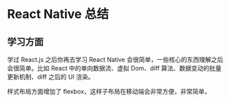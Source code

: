 # React Native 总结

## 学习方面

学过 React.js 之后你再去学习 React Native 会很简单，一些核心的东西理解之后会很简单。比如 React 中的单向数据流、虚拟 Dom、diff 算法、数据变动的批量更新机制、diff 之后的 UI 渲染。


样式布局方面增加了 flexbox，这样子布局在移动端会非常方便，非常简单，

